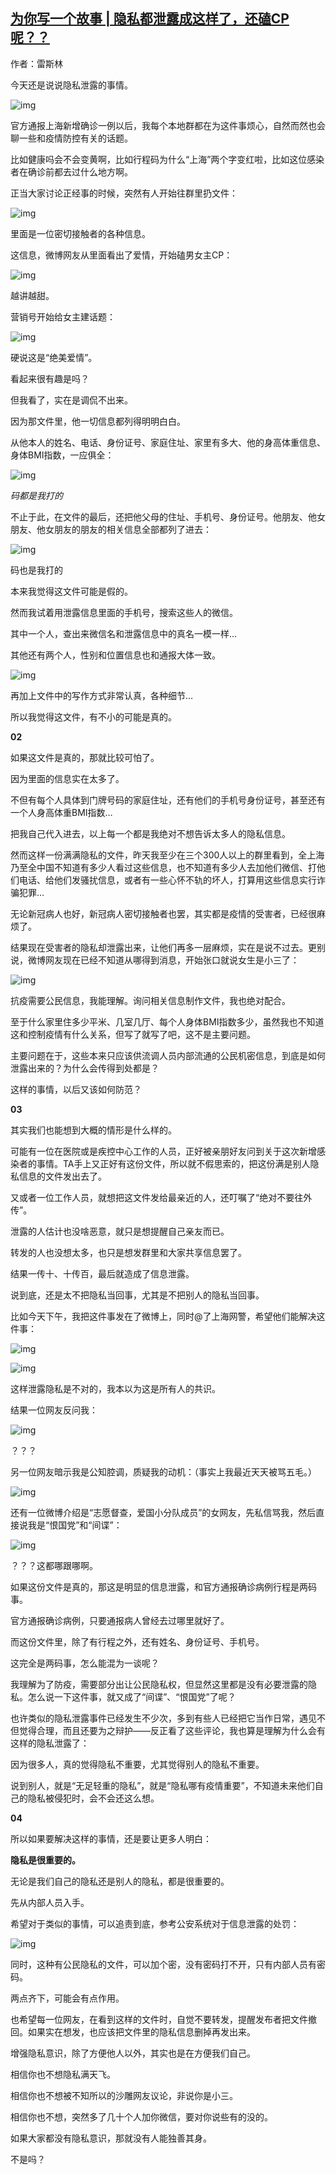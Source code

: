<!--1605045117000-->
[为你写一个故事 | 隐私都泄露成这样了，还磕CP呢？？](https://chinadigitaltimes.net/chinese/2020/11/%e4%b8%ba%e4%bd%a0%e5%86%99%e4%b8%80%e4%b8%aa%e6%95%85%e4%ba%8b-%e9%9a%90%e7%a7%81%e9%83%bd%e6%b3%84%e9%9c%b2%e6%88%90%e8%bf%99%e6%a0%b7%e4%ba%86%ef%bc%8c%e8%bf%98%e7%a3%95cp%e5%91%a2%ef%bc%9f/)
------

<p>作者：雷斯林<br></p><p>今天还是说说隐私泄露的事情。</p><p><img src="https://chinadigitaltimes.net/chinese/files/2020/11/post-659172-5fab0b805313f.png" alt="img"></p><p>官方通报上海新增确诊一例以后，我每个本地群都在为这件事烦心，自然而然也会聊一些和疫情防控有关的话题。</p><p>比如健康吗会不会变黄啊，比如行程码为什么“上海”两个字变红啦，比如这位感染者在确诊前都去过什么地方啊。</p><p>正当大家讨论正经事的时候，突然有人开始往群里扔文件：</p><p><img src="https://chinadigitaltimes.net/chinese/files/2020/11/post-659172-5fab0b8291635.png" alt="img"></p><p>里面是一位密切接触者的各种信息。</p><p>这信息，微博网友从里面看出了爱情，开始磕男女主CP：</p><p><img src="https://chinadigitaltimes.net/chinese/files/2020/11/post-659172-5fab0b854fe63.png" alt="img"></p><p>越讲越甜。</p><p>营销号开始给女主建话题：</p><p><img src="https://chinadigitaltimes.net/chinese/files/2020/11/post-659172-5fab0b87ce23a.png" alt="img"></p><p>硬说这是“绝美爱情”。</p><p>看起来很有趣是吗？</p><p>但我看了，实在是调侃不出来。</p><p>因为那文件里，他一切信息都列得明明白白。</p><p>从他本人的姓名、电话、身份证号、家庭住址、家里有多大、他的身高体重信息、身体BMI指数，一应俱全：</p><p><img src="https://chinadigitaltimes.net/chinese/files/2020/11/post-659172-5fab0b8a5c495.png" alt="img"></p><p><em>码都是我打的</em></p><p>不止于此，在文件的最后，还把他父母的住址、手机号、身份证号。他朋友、他女朋友、他女朋友的朋友的相关信息全部都列了进去：</p><p><img src="https://chinadigitaltimes.net/chinese/files/2020/11/post-659172-5fab0b8cc764f.png" alt="img"></p><p>码也是我打的</p><p>本来我觉得这文件可能是假的。</p><p>然而我试着用泄露信息里面的手机号，搜索这些人的微信。</p><p>其中一个人，查出来微信名和泄露信息中的真名一模一样…</p><p>其他还有两个人，性别和位置信息也和通报大体一致。</p><p><img src="https://chinadigitaltimes.net/chinese/files/2020/11/post-659172-5fab0b8ebd6d7." alt="img"></p><p>再加上文件中的写作方式非常认真，各种细节…</p><p>所以我觉得这文件，有不小的可能是真的。</p><p><strong>02</strong></p><p>如果这文件是真的，那就比较可怕了。</p><p>因为里面的信息实在太多了。</p><p>不但有每个人具体到门牌号码的家庭住址，还有他们的手机号身份证号，甚至还有一个人身高体重BMI指数…</p><p>把我自己代入进去，以上每一个都是我绝对不想告诉太多人的隐私信息。</p><p>然而这样一份满满隐私的文件，昨天我至少在三个300人以上的群里看到，全上海乃至全中国不知道有多少人看过这些信息，也不知道有多少人去加他们微信、打他们电话、给他们发骚扰信息，或者有一些心怀不轨的坏人，打算用这些信息实行诈骗犯罪…</p><p>无论新冠病人也好，新冠病人密切接触者也罢，其实都是疫情的受害者，已经很麻烦了。</p><p>结果现在受害者的隐私却泄露出来，让他们再多一层麻烦，实在是说不过去。更别说，微博网友现在已经不知道从哪得到消息，开始张口就说女生是小三了：</p><p><img src="https://chinadigitaltimes.net/chinese/files/2020/11/post-659172-5fab0b9137b37.png" alt="img"></p><p>抗疫需要公民信息，我能理解。询问相关信息制作文件，我也绝对配合。</p><p>至于什么家里住多少平米、几室几厅、每个人身体BMI指数多少，虽然我也不知道这和控制疫情有什么关系，但写了就写了吧，这不是主要问题。</p><p>主要问题在于，这些本来只应该供流调人员内部流通的公民机密信息，到底是如何泄露出来的？为什么会传得到处都是？</p><p>这样的事情，以后又该如何防范？</p><p><strong>03</strong></p><p>其实我们也能想到大概的情形是什么样的。</p><p>可能有一位在医院或是疾控中心工作的人员，正好被亲朋好友问到关于这次新增感染者的事情。TA手上又正好有这份文件，所以就不假思索的，把这份满是别人隐私信息的文件发出去了。</p><p>又或者一位工作人员，就想把这文件发给最亲近的人，还叮嘱了“绝对不要往外传”。</p><p>泄露的人估计也没啥恶意，就只是想提醒自己亲友而已。</p><p>转发的人也没想太多，也只是想发群里和大家共享信息罢了。</p><p>结果一传十、十传百，最后就造成了信息泄露。</p><p>说到底，还是太不把隐私当回事，尤其是不把别人的隐私当回事。</p><p>比如今天下午，我把这件事发在了微博上，同时@了上海网警，希望他们能解决这件事：</p><p><img src="https://chinadigitaltimes.net/chinese/files/2020/11/post-659172-5fab0b932ec75.png" alt="img"></p><p><img src="https://chinadigitaltimes.net/chinese/files/2020/11/post-659172-5fab0b94b828a.png" alt="img"></p><p>这样泄露隐私是不对的，我本以为这是所有人的共识。</p><p>结果一位网友反问我：</p><p><img src="https://chinadigitaltimes.net/chinese/files/2020/11/post-659172-5fab0b96590ae.png" alt="img"></p><p>？？？</p><p>另一位网友暗示我是公知腔调，质疑我的动机：（事实上我最近天天被骂五毛。）</p><p><img src="https://chinadigitaltimes.net/chinese/files/2020/11/post-659172-5fab0b97e3d4f.png" alt="img"></p><p>还有一位微博介绍是“志愿督查，爱国小分队成员”的女网友，先私信骂我，然后直接说我是“恨国党”和“间谍”：</p><p><img src="https://chinadigitaltimes.net/chinese/files/2020/11/post-659172-5fab0b99dff1a." alt="img"></p><p>？？？这都哪跟哪啊。</p><p>如果这份文件是真的，那这是明显的信息泄露，和官方通报确诊病例行程是两码事。</p><p>官方通报确诊病例，只要通报病人曾经去过哪里就好了。</p><p>而这份文件里，除了有行程之外，还有姓名、身份证号、手机号。</p><p>这完全是两码事，怎么能混为一谈呢？</p><p>我理解为了防疫，需要部分出让公民隐私权，但显然这里都是没有必要泄露的隐私。怎么说一下这件事，就又成了“间谍”、“恨国党”了呢？</p><p>也许类似的隐私泄露事件已经发生不少次，多到有些人已经把它当作日常，遇见不但觉得合理，而且还要为之辩护——反正看了这些评论，我也算是理解为什么会有这样的隐私泄露了：</p><p>因为很多人，真的觉得隐私不重要，尤其觉得别人的隐私不重要。</p><p>说到别人，就是“无足轻重的隐私”，就是“隐私哪有疫情重要”，不知道未来他们自己的隐私被侵犯时，会不会还这么想。</p><p><strong>04</strong></p><p>所以如果要解决这样的事情，还是要让更多人明白：</p><p><strong>隐私是很重要的。</strong></p><p>无论是我们自己的隐私还是别人的隐私，都是很重要的。</p><p>先从内部人员入手。</p><p>希望对于类似的事情，可以追责到底，参考公安系统对于信息泄露的处罚：</p><p><img src="https://chinadigitaltimes.net/chinese/files/2020/11/post-659172-5fab0b9b86b3f.png" alt="img"></p><p>同时，这种有公民隐私的文件，可以加个密，没有密码打不开，只有内部人员有密码。</p><p>两点齐下，可能会有点作用。</p><p>也希望每一位网友，在看到这样的文件时，自觉不要转发，提醒发布者把文件撤回。如果实在想发，也应该把文件里的隐私信息删掉再发出来。</p><p>增强隐私意识，除了方便他人以外，其实也是在方便我们自己。</p><p>相信你也不想隐私满天飞。</p><p>相信你也不想被不知所以的沙雕网友议论，非说你是小三。</p><p>相信你也不想，突然多了几十个人加你微信，要对你说些有的没的。</p><p>如果大家都没有隐私意识，那就没有人能独善其身。</p><p>不是吗？</p>
